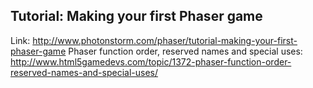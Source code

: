 Tutorial: Making your first Phaser game
------
Link: http://www.photonstorm.com/phaser/tutorial-making-your-first-phaser-game
Phaser function order, reserved names and special uses: http://www.html5gamedevs.com/topic/1372-phaser-function-order-reserved-names-and-special-uses/